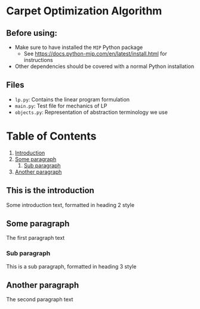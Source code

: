 # Carpet Optimization Algorithm

## Before using:
- Make sure to have installed the `MIP` Python package
    - See https://docs.python-mip.com/en/latest/install.html for instructions
- Other dependencies should be covered with a normal Python installation

## Files
- `lp.py`: Contains the linear program formulation
- `main.py`: Test file for mechanics of LP
- `objects.py`: Representation of abstraction terminology we use

[//]: <> (What is below is for future development)

# Table of Contents
1. [Introduction](#introduction)
2. [Some paragraph](#paragraph1)
    1. [Sub paragraph](#subparagraph1)
3. [Another paragraph](#paragraph2)

## This is the introduction <a name="introduction"></a>
Some introduction text, formatted in heading 2 style

## Some paragraph <a name="paragraph1"></a>
The first paragraph text

### Sub paragraph <a name="subparagraph1"></a>
This is a sub paragraph, formatted in heading 3 style

## Another paragraph <a name="paragraph2"></a>
The second paragraph text